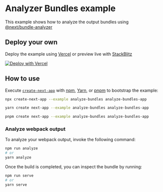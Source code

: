 # Analyzer Bundles example

This example shows how to analyze the output bundles using [@next/bundle-analyzer](https://github.com/vercel/next.js/tree/canary/packages/next-bundle-analyzer)

## Deploy your own

Deploy the example using [Vercel](https://vercel.com?utm_source=github&utm_medium=readme&utm_campaign=next-example) or preview live with [StackBlitz](https://stackblitz.com/github/vercel/next.js/tree/canary/examples/analyze-bundles)

[![Deploy with Vercel](https://vercel.com/button)](https://vercel.com/new/clone?repository-url=https://github.com/vercel/next.js/tree/canary/examples/analyze-bundles&project-name=analyze-bundles&repository-name=analyze-bundles)

## How to use

Execute [`create-next-app`](https://github.com/vercel/next.js/tree/canary/packages/create-next-app) with [npm](https://docs.npmjs.com/cli/init), [Yarn](https://yarnpkg.com/lang/en/docs/cli/create/), or [pnpm](https://pnpm.io) to bootstrap the example:

```bash
npx create-next-app --example analyze-bundles analyze-bundles-app
```

```bash
yarn create next-app --example analyze-bundles analyze-bundles-app
```

```bash
pnpm create next-app --example analyze-bundles analyze-bundles-app
```

### Analyze webpack output

To analyze your webpack output, invoke the following command:

```bash
npm run analyze
# or
yarn analyze
```

Once the build is completed, you can inspect the bundle by running:

```bash
npm run serve
# or
yarn serve
```
